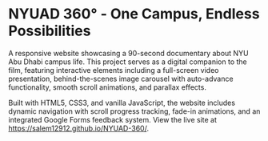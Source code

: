 # NYUAD 360° - One Campus, Endless Possibilities

A responsive website showcasing a 90-second documentary about NYU Abu Dhabi campus life. This project serves as a digital companion to the film, featuring interactive elements including a full-screen video presentation, behind-the-scenes image carousel with auto-advance functionality, smooth scroll animations, and parallax effects.

Built with HTML5, CSS3, and vanilla JavaScript, the website includes dynamic navigation with scroll progress tracking, fade-in animations, and an integrated Google Forms feedback system. View the live site at https://salem12912.github.io/NYUAD-360/.
